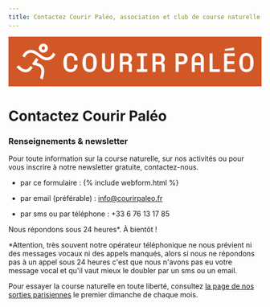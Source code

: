 ```yaml
---
title: Contactez Courir Paléo, association et club de course naturelle et minimaliste
---
```

![Courir Paleo](/assets/images/Logo-Courir-Paleo-long-orange-1200px.png)
# Contactez Courir Paléo

### Renseignements & newsletter

Pour toute information sur la course naturelle, sur nos activités ou pour vous inscrire à notre newsletter gratuite, contactez-nous.
- par ce formulaire&nbsp;:
{% include webform.html %}

- par email (préférable)&nbsp;: <a href="mailto:info@courirpaleo.fr">info@courirpaleo.fr</a>
- par sms ou par téléphone&nbsp;: +33 6 76 13 17 85

Nous répondons sous 24 heures*. À bientôt&nbsp;!

*Attention, très souvent notre opérateur téléphonique ne nous prévient ni des messages vocaux ni des appels manqués, alors si nous ne répondons pas à un appel sous 24&nbsp;heures c'est que nous n'avons pas eu votre message vocal et qu'il vaut mieux le doubler par un sms ou un email.

Pour essayer la course naturelle en toute liberté, consultez [la page de nos sorties parisiennes](/sorties) le premier dimanche de chaque mois.